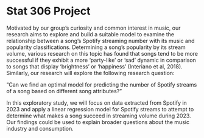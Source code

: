 # Stat 306 Project
Motivated by our group’s curiosity and common interest in music, our research aims to explore and build a suitable model to examine the relationship between a song’s Spotify streaming number with its music and popularity classifications. Determining a song’s popularity by its stream volume, various research on this topic has found that songs tend to be more successful if they exhibit a more ‘party-like’ or ‘sad’ dynamic in comparison to songs that display ‘brightness’ or ‘happiness’ (Interiano et al, 2018). Similarly, our research will explore the following research question:

“Can we find an optimal model for predicting the number of Spotify streams of a song based on different song attributes?” 

In this exploratory study, we will focus on data extracted from Spotify in 2023 and apply a linear regression model for Spotify streams to attempt to determine what makes a song succeed in streaming volume during 2023. Our findings could be used to explain broader questions about the music industry and consumption.
